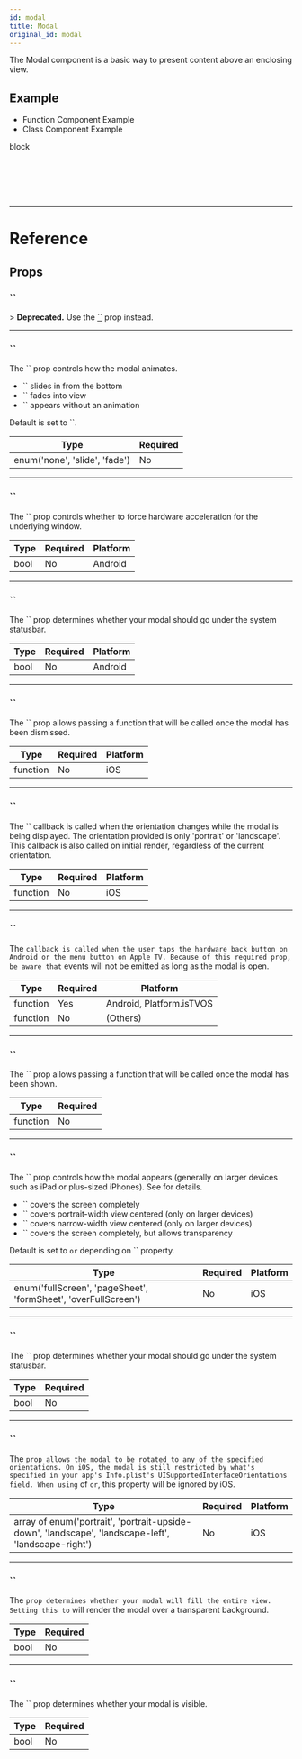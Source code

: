```yaml
---
id: modal
title: Modal
original_id: modal
---
```


The Modal component is a basic way to present content above an enclosing view.

## Example

<div className="toggler">
  <ul role="tablist" className="toggle-syntax">
    <li id="functional" className="button-functional" aria-selected="false" role="tab" tabIndex={0} aria-controls="functionaltab" onClick="displayTabs('syntax', 'functional')">
      Function Component Example
    </li>
    <li id="classical" className="button-classical" aria-selected="false" role="tab" tabIndex={0} aria-controls="classicaltab" onClick="displayTabs('syntax', 'classical')">
      Class Component Example
    </li>
  </ul>
</div>

block

```SnackPlayer name=Modal&supportedPlatforms=android,ios



```

```SnackPlayer name=Modal&supportedPlatforms=android,ios



```

---

# Reference

## Props

### ``

&gt; **Deprecated.** Use the [``](modal.md#animationtype) prop instead.

---

### ``

The `` prop controls how the modal animates.

- `` slides in from the bottom
- `` fades into view
- `` appears without an animation

Default is set to ``.

| Type                          | Required |
| ----------------------------- | -------- |
| enum('none', 'slide', 'fade') | No       |

---

### ``

The `` prop controls whether to force hardware acceleration for the underlying window.

| Type | Required | Platform |
| ---- | -------- | -------- |
| bool | No       | Android  |

---

### ``

The `` prop determines whether your modal should go under the system statusbar.

| Type | Required | Platform |
| ---- | -------- | -------- |
| bool | No       | Android  |

---

### ``

The `` prop allows passing a function that will be called once the modal has been dismissed.

| Type     | Required | Platform |
| -------- | -------- | -------- |
| function | No       | iOS      |

---

### ``

The `` callback is called when the orientation changes while the modal is being displayed. The orientation provided is only 'portrait' or 'landscape'. This callback is also called on initial render, regardless of the current orientation.

| Type     | Required | Platform |
| -------- | -------- | -------- |
| function | No       | iOS      |

---

### ``

The `callback is called when the user taps the hardware back button on Android or the menu button on Apple TV. Because of this required prop, be aware that` events will not be emitted as long as the modal is open.

| Type     | Required | Platform                 |
| -------- | -------- | ------------------------ |
| function | Yes      | Android, Platform.isTVOS |
| function | No       | (Others)                 |

---

### ``

The `` prop allows passing a function that will be called once the modal has been shown.

| Type     | Required |
| -------- | -------- |
| function | No       |

---

### ``

The `` prop controls how the modal appears (generally on larger devices such as iPad or plus-sized iPhones). See for details.

- `` covers the screen completely
- `` covers portrait-width view centered (only on larger devices)
- `` covers narrow-width view centered (only on larger devices)
- `` covers the screen completely, but allows transparency

Default is set to `or` depending on `` property.

| Type                                                           | Required | Platform |
| -------------------------------------------------------------- | -------- | -------- |
| enum('fullScreen', 'pageSheet', 'formSheet', 'overFullScreen') | No       | iOS      |

---

### ``

The `` prop determines whether your modal should go under the system statusbar.

| Type | Required |
| ---- | -------- |
| bool | No       |

---

### ``

The `prop allows the modal to be rotated to any of the specified orientations. On iOS, the modal is still restricted by what's specified in your app's Info.plist's UISupportedInterfaceOrientations field. When using` of `or`, this property will be ignored by iOS.

| Type                                                                                                | Required | Platform |
| --------------------------------------------------------------------------------------------------- | -------- | -------- |
| array of enum('portrait', 'portrait-upside-down', 'landscape', 'landscape-left', 'landscape-right') | No       | iOS      |

---

### ``

The `prop determines whether your modal will fill the entire view. Setting this to` will render the modal over a transparent background.

| Type | Required |
| ---- | -------- |
| bool | No       |

---

### ``

The `` prop determines whether your modal is visible.

| Type | Required |
| ---- | -------- |
| bool | No       |
